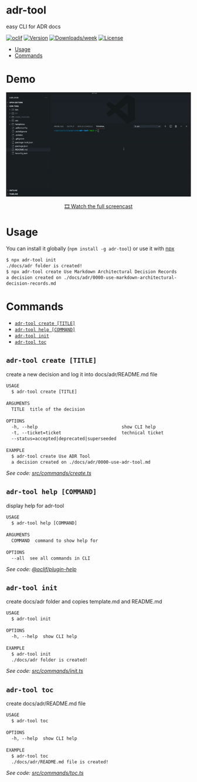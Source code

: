 adr-tool
========

easy CLI for ADR docs

[![oclif](https://img.shields.io/badge/cli-oclif-brightgreen.svg)](https://oclif.io)
[![Version](https://img.shields.io/npm/v/adr-tool.svg)](https://npmjs.org/package/adr-tool)
[![Downloads/week](https://img.shields.io/npm/dw/adr-tool.svg)](https://npmjs.org/package/adr-tool)
[![License](https://img.shields.io/npm/l/adr-tool.svg)](https://github.com/keremciu/adr-tool/blob/main/package.json)

<!-- toc -->
* [Usage](#usage)
* [Commands](#commands)
<!-- tocstop -->

# Demo

<p align="center">
  <a href="https://youtu.be/lesHQoZ7qYY" title="Click to watch the full screencast">
    <img src="demo.gif" alt="adr-tool demo" width="838" />
  </a>
</p>
<p align="center"><a href="https://youtu.be/lesHQoZ7qYY">🎞️ Watch the full screencast</a></p>

# Usage

You can install it globally (`npm install -g adr-tool`) or use it with [npx](https://docs.npmjs.com/cli/v7/commands/npx)

```sh-session
$ npx adr-tool init
./docs/adr folder is created!
$ npx adr-tool create Use Markdown Architectural Decision Records
a decision created on ./docs/adr/0000-use-markdown-architectural-decision-records.md
```
# Commands
<!-- commands -->
* [`adr-tool create [TITLE]`](#adr-tool-create-title)
* [`adr-tool help [COMMAND]`](#adr-tool-help-command)
* [`adr-tool init`](#adr-tool-init)
* [`adr-tool toc`](#adr-tool-toc)

## `adr-tool create [TITLE]`

create a new decision and log it into docs/adr/README.md file

```
USAGE
  $ adr-tool create [TITLE]

ARGUMENTS
  TITLE  title of the decision

OPTIONS
  -h, --help                                show CLI help
  -t, --ticket=ticket                       technical ticket
  --status=accepted|deprecated|superseeded

EXAMPLE
  $ adr-tool create Use ADR Tool
  a decision created on ./docs/adr/0000-use-adr-tool.md
```

_See code: [src/commands/create.ts](https://github.com/keremciu/adr-tool/blob/v0.1.0/src/commands/create.ts)_

## `adr-tool help [COMMAND]`

display help for adr-tool

```
USAGE
  $ adr-tool help [COMMAND]

ARGUMENTS
  COMMAND  command to show help for

OPTIONS
  --all  see all commands in CLI
```

_See code: [@oclif/plugin-help](https://github.com/oclif/plugin-help/blob/v3.2.2/src/commands/help.ts)_

## `adr-tool init`

create docs/adr folder and copies template.md and README.md

```
USAGE
  $ adr-tool init

OPTIONS
  -h, --help  show CLI help

EXAMPLE
  $ adr-tool init
  ./docs/adr folder is created!
```

_See code: [src/commands/init.ts](https://github.com/keremciu/adr-tool/blob/v0.1.0/src/commands/init.ts)_

## `adr-tool toc`

create docs/adr/README.md file

```
USAGE
  $ adr-tool toc

OPTIONS
  -h, --help  show CLI help

EXAMPLE
  $ adr-tool toc
  ./docs/adr/README.md file is created!
```

_See code: [src/commands/toc.ts](https://github.com/keremciu/adr-tool/blob/v0.1.0/src/commands/toc.ts)_
<!-- commandsstop -->

